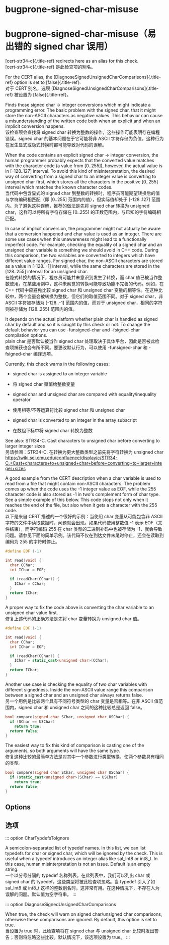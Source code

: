 # bugprone-signed-char-misuse

# bugprone-signed-char-misuse（易出错的 signed char 误用）

[cert-str34-c]{.title-ref} redirects here as an alias for this check.  
[cert-str34-c]{.title-ref} 是此检查项的别名。

For the CERT alias, the [DiagnoseSignedUnsignedCharComparisons]{.title-ref} option is set to [false]{.title-ref}.  
对于 CERT 别名，选项 [DiagnoseSignedUnsignedCharComparisons]{.title-ref} 被设置为 [false]{.title-ref}。

Finds those signed char -> integer conversions which might indicate a programming error. The basic problem with the signed char, that it might store the non-ASCII characters as negative values. This behavior can cause a misunderstanding of the written code both when an explicit and when an implicit conversion happens.  
该检查项会查找将 signed char 转换为整数的操作，这些操作可能表明存在编程错误。signed char 的基本问题在于它可能将非 ASCII 字符存储为负值。这种行为在发生显式或隐式转换时都可能导致对代码的误解。

When the code contains an explicit signed char -> integer conversion, the human programmer probably expects that the converted value matches with the character code (a value from [0..255]), however, the actual value is in [-128..127] interval. To avoid this kind of misinterpretation, the desired way of converting from a signed char to an integer value is converting to unsigned char first, which stores all the characters in the positive [0..255] interval which matches the known character codes.  
当代码中包含显式的 signed char 到整数的转换时，程序员可能期望转换后的值与字符编码相匹配（即 [0..255] 范围内的值），但实际值却处于 [-128..127] 范围内。为了避免这种误解，推荐的做法是先将 signed char 转换为 unsigned char，这样可以将所有字符存储在 [0..255] 的正数范围内，与已知的字符编码相匹配。

In case of implicit conversion, the programmer might not actually be aware that a conversion happened and char value is used as an integer. There are some use cases when this unawareness might lead to a functionally imperfect code. For example, checking the equality of a signed char and an unsigned char variable is something we should avoid in C++ code. During this comparison, the two variables are converted to integers which have different value ranges. For signed char, the non-ASCII characters are stored as a value in [-128..-1] interval, while the same characters are stored in the [128..255] interval for an unsigned char.  
在隐式转换的情况下，程序员可能并未意识到发生了转换，而 char 值已被当作整数使用。在某些用例中，这种未察觉的转换可能导致功能不完善的代码。例如，在 C++ 代码中应避免比较 signed char 和 unsigned char 变量的相等性。在这种比较中，两个变量会被转换为整数，但它们的取值范围不同。对于 signed char，非 ASCII 字符被存储为 [-128..-1] 范围内的值，而对于 unsigned char，相同的字符则被存储为 [128..255] 范围内的值。

It depends on the actual platform whether plain char is handled as signed char by default and so it is caught by this check or not. To change the default behavior you can use -funsigned-char and -fsigned-char compilation options.  
plain char 是否默认被当作 signed char 处理取决于具体平台，因此是否被此检查项捕获也会有所不同。要更改默认行为，可以使用 -funsigned-char 和 -fsigned-char 编译选项。

Currently, this check warns in the following cases:

- signed char is assigned to an integer variable
- 将 signed char 赋值给整数变量

- signed char and unsigned char are compared with equality/inequality operator
- 使用相等/不等运算符比较 signed char 和 unsigned char

- signed char is converted to an integer in the array subscript
- 在数组下标中将 signed char 转换为整数

See also: STR34-C. Cast characters to unsigned char before converting to larger integer sizes  
另请参阅：STR34-C. 在转换为更大整数类型之前先将字符转换为 unsigned char  
https://wiki.sei.cmu.edu/confluence/display/c/STR34-C.+Cast+characters+to+unsigned+char+before+converting+to+larger+integer+sizes

A good example from the CERT description when a char variable is used to read from a file that might contain non-ASCII characters. The problem comes up when the code uses the -1 integer value as EOF, while the 255 character code is also stored as -1 in two's complement form of char type. See a simple example of this below. This code stops not only when it reaches the end of the file, but also when it gets a character with the 255 code.  
以下是来自 CERT 描述的一个很好的示例：当使用 char 变量从可能包含非 ASCII 字符的文件中读取数据时，问题就会出现。如果代码使用整数值 -1 表示 EOF（文件结束），而字符编码 255 在 char 类型的二进制补码中也被存储为 -1，就会导致问题。请参见下面的简单示例。该代码不仅在到达文件末尾时停止，还会在读取到编码为 255 的字符时停止。

```c++
#define EOF (-1)

int read(void) {
  char CChar;
  int IChar = EOF;

  if (readChar(CChar)) {
    IChar = CChar;
  }
  return IChar;
}
```

A proper way to fix the code above is converting the char variable to an unsigned char value first.  
修复上述代码的正确方法是先将 char 变量转换为 unsigned char 值。

```c++
#define EOF (-1)

int read(void) {
  char CChar;
  int IChar = EOF;

  if (readChar(CChar)) {
    IChar = static_cast<unsigned char>(CChar);
  }
  return IChar;
}
```

Another use case is checking the equality of two char variables with different signedness. Inside the non-ASCII value range this comparison between a signed char and an unsigned char always returns false.  
另一个用例是比较两个具有不同符号类型的 char 变量是否相等。在非 ASCII 值范围内，signed char 和 unsigned char 之间的这种比较总是返回 false。

```c++
bool compare(signed char SChar, unsigned char USChar) {
  if (SChar == USChar)
    return true;
  return false;
}
```

The easiest way to fix this kind of comparison is casting one of the arguments, so both arguments will have the same type.  
修复这种比较的最简单方法是对其中一个参数进行类型转换，使两个参数具有相同的类型。

```c++
bool compare(signed char SChar, unsigned char USChar) {
  if (static_cast<unsigned char>(SChar) == USChar)
    return true;
  return false;
}
```

## Options

## 选项

::: option
CharTypdefsToIgnore

A semicolon-separated list of typedef names. In this list, we can list typedefs for char or signed char, which will be ignored by the check. This is useful when a typedef introduces an integer alias like sal_Int8 or int8_t. In this case, human misinterpretation is not an issue. Default is an empty string.  
一个以分号分隔的 typedef 名称列表。在此列表中，我们可以列出 char 或 signed char 的 typedef，这些类型将被此检查项忽略。当 typedef 引入了如 sal_Int8 或 int8_t 这样的整数别名时，这非常有用。在这种情况下，不存在人为误解的问题。默认值为空字符串。
:::

::: option
DiagnoseSignedUnsignedCharComparisons

When true, the check will warn on signed char/unsigned char comparisons, otherwise these comparisons are ignored. By default, this option is set to true.  
当设置为 true 时，此检查项将在 signed char 与 unsigned char 比较时发出警告；否则将忽略这些比较。默认情况下，该选项设置为 true。
:::
